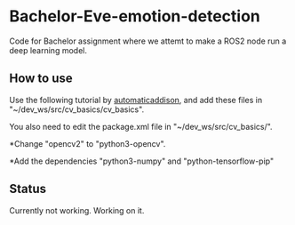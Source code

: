 # Bachelor-Eve-emotion-detection
Code for Bachelor assignment where we attemt to make a ROS2 node run a deep learning model.

## How to use
Use the following tutorial by [automaticaddison](https://automaticaddison.com/getting-started-with-opencv-in-ros-2-foxy-fitzroy-python/), and add these files in "~/dev_ws/src/cv_basics/cv_basics".

You also need to edit the package.xml file in "~/dev_ws/src/cv_basics/".

*Change "<depend>opencv2<depend>" to "<depend>python3-opencv<depend>". 
  
 *Add the dependencies "<depend>python3-numpy<depend>" and "<depend>python-tensorflow-pip<depend>"

## Status
Currently not working. Working on it.

